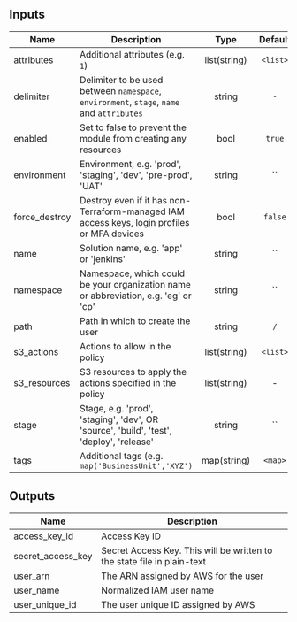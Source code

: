 ## Inputs

| Name | Description | Type | Default | Required |
|------|-------------|:----:|:-----:|:-----:|
| attributes | Additional attributes (e.g. `1`) | list(string) | `<list>` | no |
| delimiter | Delimiter to be used between `namespace`, `environment`, `stage`, `name` and `attributes` | string | `-` | no |
| enabled | Set to false to prevent the module from creating any resources | bool | `true` | no |
| environment | Environment, e.g. 'prod', 'staging', 'dev', 'pre-prod', 'UAT' | string | `` | no |
| force_destroy | Destroy even if it has non-Terraform-managed IAM access keys, login profiles or MFA devices | bool | `false` | no |
| name | Solution name, e.g. 'app' or 'jenkins' | string | `` | no |
| namespace | Namespace, which could be your organization name or abbreviation, e.g. 'eg' or 'cp' | string | `` | no |
| path | Path in which to create the user | string | `/` | no |
| s3_actions | Actions to allow in the policy | list(string) | `<list>` | no |
| s3_resources | S3 resources to apply the actions specified in the policy | list(string) | - | yes |
| stage | Stage, e.g. 'prod', 'staging', 'dev', OR 'source', 'build', 'test', 'deploy', 'release' | string | `` | no |
| tags | Additional tags (e.g. `map('BusinessUnit','XYZ')` | map(string) | `<map>` | no |

## Outputs

| Name | Description |
|------|-------------|
| access_key_id | Access Key ID |
| secret_access_key | Secret Access Key. This will be written to the state file in plain-text |
| user_arn | The ARN assigned by AWS for the user |
| user_name | Normalized IAM user name |
| user_unique_id | The user unique ID assigned by AWS |

